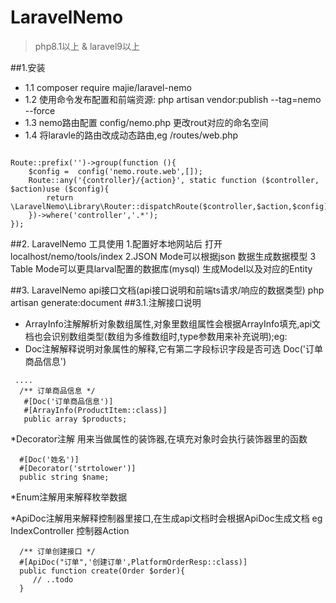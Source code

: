 # LaravelNemo

> php8.1以上 & laravel9以上


##1.安装 
* 1.1 composer require majie/laravel-nemo
* 1.2 使用命令发布配置和前端资源:  php artisan  vendor:publish  --tag=nemo --force
* 1.3 nemo路由配置 config/nemo.php 更改rout对应的命名空间
* 1.4 将laravle的路由改成动态路由,eg /routes/web.php
```

Route::prefix('')->group(function (){
    $config =  config('nemo.route.web',[]);
    Route::any('{controller}/{action}', static function ($controller, $action)use ($config){
        return \LaravelNemo\Library\Router::dispatchRoute($controller,$action,$config);
    })->where('controller','.*');
});
```


##2. LaravelNemo 工具使用
1.配置好本地网站后 打开localhost/nemo/tools/index
2.JSON Mode可以根据json 数据生成数据模型
3 Table Mode可以更具larval配置的数据库(mysql) 生成Model以及对应的Entity

##3. LaravelNemo api接口文档(api接口说明和前端ts请求/响应的数据类型)
php artisan generate:document
##3.1.注解接口说明
 * ArrayInfo注解解析对象数组属性,对象里数组属性会根据ArrayInfo填充,api文档也会识别数组类型(数组为多维数组时,type参数用来补充说明);eg:
 * Doc注解解释说明对象属性的解释,它有第二字段标识字段是否可选 Doc('订单商品信息') 
 ```
  ....
   /** 订单商品信息 */
    #[Doc('订单商品信息')]
    #[ArrayInfo(ProductItem::class)]
    public array $products;
 
 ```
  *Decorator注解 用来当做属性的装饰器,在填充对象时会执行装饰器里的函数
  ```
    #[Doc('姓名')]
    #[Decorator('strtolower')]
    public string $name;
  ```
  
  *Enum注解用来解释枚举数据

 
 *ApiDoc注解用来解释控制器里接口,在生成api文档时会根据ApiDoc生成文档  eg IndexController 控制器Action 
  ``` TestController.php
    /** 订单创建接口 */
    #[ApiDoc("订单",'创建订单',PlatformOrderResp::class)]
    public function create(Order $order){
       // ..todo
    }
 ```
 






 








